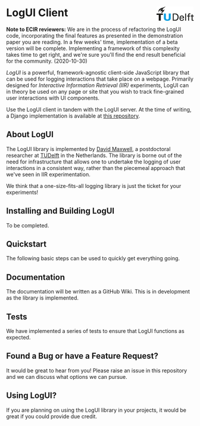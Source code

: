 # LogUI Client <a href="https://www.tudelft.nl"><img align="right" width="100" src="./.meta/tudelft.svg" /></a>

**Note to ECIR reviewers:** We are in the process of refactoring the LogUI code, incorporating the final features as presented in the demonstration paper you are reading. In a few weeks' time, implementation of a beta version will be complete. Implementing a framework of this complexity takes time to get right, and we're sure you'll find the end result beneficial for the community. (2020-10-30)

*LogUI* is a powerful, framework-agnostic client-side JavaScript library that can be used for logging interactions that take place on a webpage. Primarily designed for *Interactive Information Retrieval (IIR)* experiments, LogUI can in theory be used on any page or site that you wish to track fine-grained user interactions with UI components.

Use the LogUI client in tandem with the LogUI server. At the time of writing, a Django implementation is available at [this repository](https://github.com/maxwelld90/logui-server-django/).

## About LogUI

The LogUI library is implemented by [David Maxwell](https://github.com/maxwelld90/), a postdoctoral researcher at [TUDelft](https://www.tudelft.nl/) in the Netherlands. The library is borne out of the need for infrastructure that allows one to undertake the logging of user interactions in a consistent way, rather than the piecemeal approach that we've seen in IIR experimentation.

We think that a one-size-fits-all logging library is just the ticket for your experiments!

## Installing and Building LogUI

To be completed.

## Quickstart

The following basic steps can be used to quickly get everything going.

## Documentation

The documentation will be written as a GitHub Wiki. This is in development as the library is implemented.

## Tests

We have implemented a series of tests to ensure that LogUI functions as expected.

## Found a Bug or have a Feature Request?

It would be great to hear from you! Please raise an issue in this repository and we can discuss what options we can pursue.

## Using LogUI?

If you are planning on using the LogUI library in your projects, it would be great if you could provide due credit.